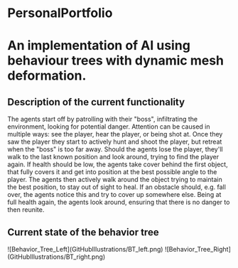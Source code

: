 # PersonalPortfolio

<Summary>
    <h1>An implementation of AI using behaviour trees with dynamic mesh deformation.</h1>
    <h2> Description of the current functionality</h2>
    <p>
        The agents start off by patrolling with their "boss", infiltrating the environment, looking for potential danger. Attention can be caused in multiple ways: see the player, hear the player, or being shot at.
        Once they saw the player they start to actively hunt and shoot the player, but retreat when the "boss" is too far away.
        Should the agents lose the player, they'll walk to the last known position and look around, trying to find the player again.
        If health should be low, the agents take cover behind the first object, that fully covers it and get into position at the best possible angle to the player. The agents then actively walk around the object trying to maintain the best position, to stay out of sight to heal. If an obstacle should, e.g. fall over, the agents notice this and try to cover up somewhere else. Being at full health again, the agents look around, ensuring that there is no danger to then reunite.
    </p>
    <h2>Current state of the behavior tree</h2>
    ![Behavior_Tree_Left](GitHubIllustrations/BT_left.png)
    ![Behavior_Tree_Right](GitHubIllustrations/BT_right.png)
    
</Summary>